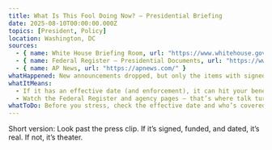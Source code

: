 ```yaml
---
title: What Is This Fool Doing Now? — Presidential Briefing
date: 2025-08-10T00:00:00.000Z
topics: [President, Policy]
location: Washington, DC
sources:
  - { name: White House Briefing Room, url: "https://www.whitehouse.gov/briefing-room/" }
  - { name: Federal Register — Presidential Documents, url: "https://www.federalregister.gov/presidential-documents" }
  - { name: AP News, url: "https://apnews.com/" }
whatHappened: New announcements dropped, but only the items with signed orders, published rules, or funded line items actually move.
whatItMeans:
  - If it has an effective date (and enforcement), it can hit your benefits, bills, or rights. If not, it’s still just a microphone moment.
  - Watch the Federal Register and agency pages — that’s where talk turns into orders.
whatToDo: Before you stress, check the effective date and who’s covered. Save links/screenshots; share the real rule, not the headline.
---
```


Short version: Look past the press clip. If it’s signed, funded, and dated, it’s real. If not, it’s theater.



